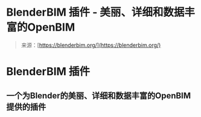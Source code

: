 <!--yml

category: 未分类

date: 2024-05-27 14:57:25

-->

# BlenderBIM 插件 - 美丽、详细和数据丰富的OpenBIM

> 来源：[https://blenderbim.org/](https://blenderbim.org/)

# BlenderBIM 插件

## 一个为Blender的美丽、详细和数据丰富的OpenBIM提供的插件
